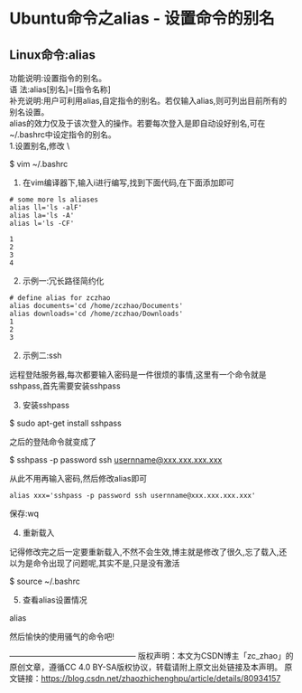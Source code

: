 Ubuntu命令之alias - 设置命令的别名
==============================


## Linux命令:alias

功能说明:设置指令的别名。\
语 法:alias[别名]=[指令名称] \
补充说明:用户可利用alias,自定指令的别名。若仅输入alias,则可列出目前所有的别名设置。\
alias的效力仅及于该次登入的操作。若要每次登入是即自动设好别名,可在~/.bashrc中设定指令的别名。\
1.设置别名,修改 \

$ vim ~/.bashrc



1. 在vim编译器下,输入i进行编写,找到下面代码,在下面添加即可

```
# some more ls aliases
alias ll='ls -alF'
alias la='ls -A'
alias l='ls -CF'

1
2
3
4

```
2. 示例一:冗长路径简约化

```
# define alias for zczhao
alias documents='cd /home/zczhao/Documents'
alias downloads='cd /home/zczhao/Downloads'
1
2
3

```
2. 示例二:ssh

远程登陆服务器,每次都要输入密码是一件很烦的事情,这里有一个命令就是sshpass,首先需要安装sshpass

3. 安装sshpass

$ sudo apt-get install sshpass

之后的登陆命令就变成了

$ sshpass -p password ssh usernname@xxx.xxx.xxx.xxx

从此不用再输入密码,然后修改alias即可

```
alias xxx='sshpass -p password ssh usernname@xxx.xxx.xxx.xxx'
```

保存:wq

4. 重新载入

记得修改完之后一定要重新载入,不然不会生效,博主就是修改了很久,忘了载入,还以为是命令出现了问题呢,其实不是,只是没有激活

$ source ~/.bashrc

5. 查看alias设置情况

alias

然后愉快的使用骚气的命令吧!


————————————————
版权声明：本文为CSDN博主「zc_zhao」的原创文章，遵循CC 4.0 BY-SA版权协议，转载请附上原文出处链接及本声明。
原文链接：https://blog.csdn.net/zhaozhichenghpu/article/details/80934157